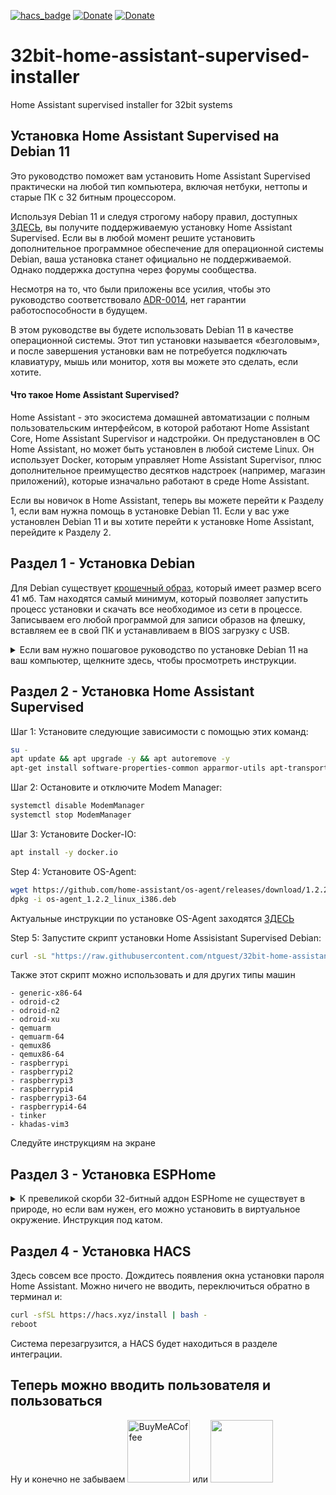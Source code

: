 [![hacs_badge](https://img.shields.io/badge/HAss-Installer-blue.svg)](https://www.home-assistant.io/)
[![Donate](https://img.shields.io/badge/donate-Pizza-yellow.svg)](https://www.buymeacoffee.com/ntguest)
[![Donate](https://img.shields.io/badge/donate-Yandex-blueviolet.svg)](https://yoomoney.ru/to/410011383527168)

# 32bit-home-assistant-supervised-installer
Home Assistant supervised installer for 32bit systems

## Установка Home Assistant Supervised на Debian 11

Это руководство поможет вам установить Home Assistant Supervised практически на любой тип компьютера, включая нетбуки, неттопы и старые ПК с 32 битным процессором.

Используя Debian 11 и следуя строгому набору правил, доступных [ЗДЕСЬ](https://github.com/home-assistant/architecture/blob/master/adr/0014-home-assistant-supervised.md), вы получите поддерживаемую установку Home Assistant Supervised. Если вы в любой момент решите установить дополнительное программное обеспечение для операционной системы Debian, ваша установка станет официально не поддерживаемой. Однако поддержка доступна через форумы сообщества.

Несмотря на то, что были приложены все усилия, чтобы это руководство соответствовало [ADR-0014](https://github.com/home-assistant/architecture/blob/master/adr/0014-home-assistant-supervised.md), нет гарантии работоспособности в будущем.

В этом руководстве вы будете использовать Debian 11 в качестве операционной системы. Этот тип установки называется «безголовым», и после завершения установки вам не потребуется подключать клавиатуру, мышь или монитор, хотя вы можете это сделать, если хотите.

#### Что такое Home Assistant Supervised? ####

Home Assistant - это экосистема домашней автоматизации с полным пользовательским интерфейсом, в которой работают Home Assistant Core, Home Assistant Supervisor и надстройки. Он предустановлен в ОС Home Assistant, но может быть установлен в любой системе Linux. Он использует Docker, которым управляет Home Assistant Supervisor, плюс дополнительное преимущество десятков надстроек (например, магазин приложений), которые изначально работают в среде Home Assistant.

Если вы новичок в Home Assistant, теперь вы можете перейти к Разделу 1, если вам нужна помощь в установке Debian 11. Если у вас уже установлен Debian 11 и вы хотите перейти к установке Home Assistant, перейдите к Разделу 2.





## Раздел 1 - Установка Debian

Для Debian существует [крошечный образ](https://deb.debian.org/debian/dists/Debian11.1/main/installer-i386/current/images/netboot/mini.iso), который имеет размер всего 41 мб. Там находятся самый минимум, который позволяет запустить процесс установки и скачать все необходимое из сети в процессе. Записываем его любой программой для записи образов на флешку, вставляем ее в свой ПК и устанавливаем в BIOS загрузку с USB.

<details>
  <summary> Если вам нужно пошаговое руководство по установке Debian 11 на ваш компьютер, щелкните здесь, чтобы просмотреть инструкции. </summary>


Простота процесса установки Debian позволяет в нескольких картинках показать практически все. Пробежимся бегло.
  
  
![VirtualBox_test_17_03_2021_23_31_42](https://user-images.githubusercontent.com/69485846/144154022-35236a2e-6a84-4e5e-85e7-2370dfdd71ee.png)
  
  Нажимаем Enter
  
![VirtualBox_test_17_03_2021_23_32_48](https://user-images.githubusercontent.com/69485846/144154024-7329dfda-fdd1-455b-968e-ee7dd0e3b035.png)
  
  Выбираем язык
  
![VirtualBox_test_17_03_2021_23_33_09](https://user-images.githubusercontent.com/69485846/144154025-d9ea0814-01bd-40de-b59e-08d8f25298c0.png)
  
  Страну
  
![VirtualBox_test_17_03_2021_23_33_30](https://user-images.githubusercontent.com/69485846/144154027-c37b3cf9-81c7-4f69-b3ab-e319744a940c.png)
  
  Раскладку клавиатуры
  
![VirtualBox_test_17_03_2021_23_33_44](https://user-images.githubusercontent.com/69485846/144154028-51a31699-748d-4dce-8f1a-288a03bf9055.png)
  
  Комбинацию клавиш, для переключения раскладки
  
![VirtualBox_test_17_03_2021_23_34_37](https://user-images.githubusercontent.com/69485846/144154029-db5ee106-d8c7-466f-8af0-e993d351338a.png)
  
  Придумываем прикольное имя компьютера
  
![VirtualBox_test_17_03_2021_23_35_07](https://user-images.githubusercontent.com/69485846/144154030-d293820e-fa62-4a32-a3d9-1f2d68fb4cb5.png)
  
  Жмем Enter
  
![VirtualBox_test_17_03_2021_23_35_20](https://user-images.githubusercontent.com/69485846/144154031-2e0d4668-fe6f-4629-bd05-5b3b674842fb.png)
  
  Еще раз
  
![VirtualBox_test_17_03_2021_23_42_39](https://user-images.githubusercontent.com/69485846/144154033-713cf51b-7b64-40aa-8626-187a8c4adbfd.png)
  
  Используем весь диск
  
![VirtualBox_test_17_03_2021_23_43_06](https://user-images.githubusercontent.com/69485846/144154035-707e42a5-8e14-4647-9eaa-28da3bc2dadc.png)
  
  И один раздел
  
![VirtualBox_test_17_03_2021_23_43_27](https://user-images.githubusercontent.com/69485846/144154037-19e52d60-7362-41c9-9f57-1f00109960c7.png)
  
  Записываем изменения на диск
  
![VirtualBox_test_17_03_2021_23_50_33](https://user-images.githubusercontent.com/69485846/144154040-58ea82d4-1490-40e6-8afd-14bbcec39c19.png)
  
  Я ставлю только SSH. Остальное по желанию.
  
![VirtualBox_test_17_03_2021_23_52_06](https://user-images.githubusercontent.com/69485846/144154041-7a2634c9-177b-4d19-aae0-c5eb6bc0e32b.png)
  
  И последний раз Enter
  
  
  С установкой закончили. Если я что-то и попустил, то все достаточно понятно и задокументировано в сети.
  
</details>

## Раздел 2 - Установка Home Assistant Supervised

Шаг 1: Установите следующие зависимости с помощью этих команд:

```bash
su -
apt update && apt upgrade -y && apt autoremove -y
apt-get install software-properties-common apparmor-utils apt-transport-https ca-certificates curl dbus jq network-manager wget udisks2 libglib2.0-bin unzip -y
```

Шаг 2: Остановите и отключите Modem Manager:

```bash
systemctl disable ModemManager
systemctl stop ModemManager
```

Шаг 3: Установите Docker-IO:

```bash
apt install -y docker.io
```

Step 4: Установите OS-Agent:

```bash
wget https://github.com/home-assistant/os-agent/releases/download/1.2.2/os-agent_1.2.2_linux_i386.deb
dpkg -i os-agent_1.2.2_linux_i386.deb
```

Актуальные инструкции по установке OS-Agent заходятся [ЗДЕСЬ](https://github.com/home-assistant/os-agent/tree/main#using-home-assistant-supervised-on-debian)

Step 5: Запустите скрипт установки Home Assisistant Supervised Debian:

```bash
curl -sL "https://raw.githubusercontent.com/ntguest/32bit-home-assistant-supervised-installer/master/files/installer-ru.sh" | bash -s -- -m qemux86
```

Также этот скрипт можно использовать и для других типы машин
```
- generic-x86-64
- odroid-c2
- odroid-n2
- odroid-xu
- qemuarm
- qemuarm-64
- qemux86
- qemux86-64
- raspberrypi
- raspberrypi2
- raspberrypi3
- raspberrypi4
- raspberrypi3-64
- raspberrypi4-64
- tinker
- khadas-vim3
```  
Следуйте инструкциям на экране

## Раздел 3 - Установка ESPHome

<details>
  <summary> К превеликой скорби 32-битный аддон ESPHome не существует в природе, но если вам нужен, его можно установить в виртуальное окружение. Инструкция под катом.</summary>


  Шаг 1: Установите следующие зависимости с помощью этих команд:

  ```bash  
export PATH=$PATH:/usr/sbin
apt-get sudo install python3-dev python3-venv python3-pip libffi-dev libssl-dev -y
  ```

  Шаг 2: Добавьте пользователя, папки и права:
  
  ```bash  
useradd -rm esp -G dialout
cd /srv
mkdir esp
chown esp:esp esp
  ```

  Шаг 3: Установите ESPHome 
  ```bash 
sudo -u esp -H -s
cd /srv/esp
python3 -m venv .
source bin/activate
python3 -m pip install wheel
export CRYPTOGRAPHY_DONT_BUILD_RUST=1
pip install cryptography==3.1.1
pip3 install esphome
exit
  ```

  Шаг 4: Добавьте рабочую папку и права

  ```bash 
cd /usr/share/hassio/homeassistant
mkdir esphome
chown esp:esp esphome
  ```
  
  Шаг 5: Создайте службу
  
  Запускаем редактор nano
  
  ```bash
nano /etc/systemd/system/esphome.service
  ```
  
  Следующий блок копируем целиком и вставляем в редактор
  
  ```
[Unit]
Description=Esphome
After=network.target
[Service]
Environment=PATH=/srv/esp/bin:/usr/sbin:/usr/bin:/sbin:/bin
Type=simple
User=root
WorkingDirectory=/usr/share/hassio/homeassistant/esphome
ExecStart=/srv/esp/bin/esphome config/ dashboard
Restart=always
[Install]
WantedBy=multi-user.target
  ```
  
  Для окончания нажмите
  
  ```
  CTRL+O, Enter и CTRL+X
  ```
  
  Активируйте службу
  ```bash
systemctl --system daemon-reload
systemctl enable esphome.service
  ```
  Панель ESPHome можно добавить как панель Lovelace iframe с адресом сервера и портом 6052
  
## В дальнейшем обновление можно делать следующими командами:

  ```bash
su -
sudo -u esp -H -s
cd /srv/esp
source bin/activate
pip3 install -U esphome
exit
systemctl restart esphome.service
  ```
</details>

## Раздел 4 - Установка HACS

Здесь совсем все просто. Дождитесь появления окна установки пароля Ноme Assistant. Можно ничего не вводить, переключиться обратно в терминал и:

```bash
curl -sfSL https://hacs.xyz/install | bash -
reboot
```

Система перезагрузится, а HACS будет находиться в разделе интеграции. 

## Теперь можно вводить пользователя и пользоваться

Ну и конечно не забываем [<img src="https://www.buymeacoffee.com/assets/img/guidelines/download-assets-2.svg" alt="BuyMeACoffee" width="100">](https://www.buymeacoffee.com/ntguest)    или    [<img src="https://hsto.org/getpro/geektimes/post_images/7a9/b88/258/7a9b882584c6ea6ed1f48e96be00a187.png" width="100">](https://yoomoney.ru/to/410011383527168)
